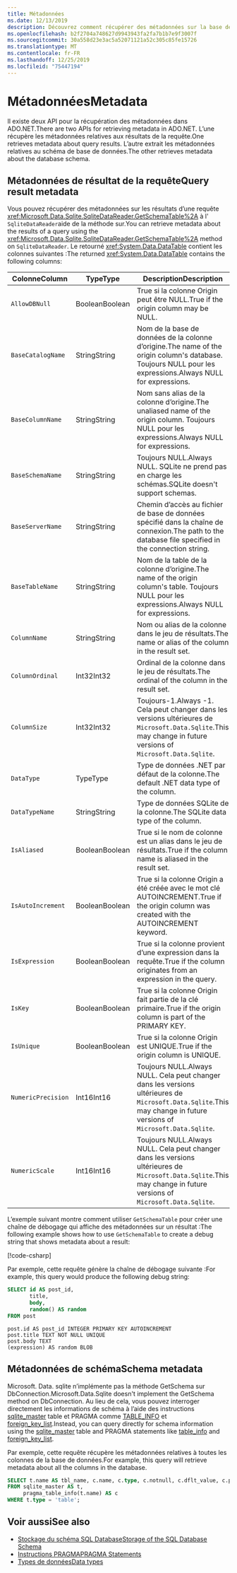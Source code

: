 ```yaml
---
title: Métadonnées
ms.date: 12/13/2019
description: Découvrez comment récupérer des métadonnées sur la base de données.
ms.openlocfilehash: b2f2704a748627d9943943fa2fa7b1b7e9f3007f
ms.sourcegitcommit: 30a558d23e3ac5a52071121a52c305c85fe15726
ms.translationtype: MT
ms.contentlocale: fr-FR
ms.lasthandoff: 12/25/2019
ms.locfileid: "75447194"
---
```

# <a name="metadata"></a><span data-ttu-id="8d87a-103">Métadonnées</span><span class="sxs-lookup"><span data-stu-id="8d87a-103">Metadata</span></span>

<span data-ttu-id="8d87a-104">Il existe deux API pour la récupération des métadonnées dans ADO.NET.</span><span class="sxs-lookup"><span data-stu-id="8d87a-104">There are two APIs for retrieving metadata in ADO.NET.</span></span> <span data-ttu-id="8d87a-105">L’une récupère les métadonnées relatives aux résultats de la requête.</span><span class="sxs-lookup"><span data-stu-id="8d87a-105">One retrieves metadata about query results.</span></span> <span data-ttu-id="8d87a-106">L’autre extrait les métadonnées relatives au schéma de base de données.</span><span class="sxs-lookup"><span data-stu-id="8d87a-106">The other retrieves metadata about the database schema.</span></span>

## <a name="query-result-metadata"></a><span data-ttu-id="8d87a-107">Métadonnées de résultat de la requête</span><span class="sxs-lookup"><span data-stu-id="8d87a-107">Query result metadata</span></span>

<span data-ttu-id="8d87a-108">Vous pouvez récupérer des métadonnées sur les résultats d’une requête <xref:Microsoft.Data.Sqlite.SqliteDataReader.GetSchemaTable%2A> à l' `SqliteDataReader`aide de la méthode sur.</span><span class="sxs-lookup"><span data-stu-id="8d87a-108">You can retrieve metadata about the results of a query using the <xref:Microsoft.Data.Sqlite.SqliteDataReader.GetSchemaTable%2A> method on `SqliteDataReader`.</span></span> <span data-ttu-id="8d87a-109">Le retourné <xref:System.Data.DataTable> contient les colonnes suivantes :</span><span class="sxs-lookup"><span data-stu-id="8d87a-109">The returned <xref:System.Data.DataTable> contains the following columns:</span></span>

| <span data-ttu-id="8d87a-110">Colonne</span><span class="sxs-lookup"><span data-stu-id="8d87a-110">Column</span></span>             | <span data-ttu-id="8d87a-111">Type</span><span class="sxs-lookup"><span data-stu-id="8d87a-111">Type</span></span>    | <span data-ttu-id="8d87a-112">Description</span><span class="sxs-lookup"><span data-stu-id="8d87a-112">Description</span></span>                                                               |
| ------------------ | ------- | ------------------------------------------------------------------------- |
| `AllowDBNull`      | <span data-ttu-id="8d87a-113">Boolean</span><span class="sxs-lookup"><span data-stu-id="8d87a-113">Boolean</span></span> | <span data-ttu-id="8d87a-114">True si la colonne Origin peut être NULL.</span><span class="sxs-lookup"><span data-stu-id="8d87a-114">True if the origin column may be NULL.</span></span>                                    |
| `BaseCatalogName`  | <span data-ttu-id="8d87a-115">String</span><span class="sxs-lookup"><span data-stu-id="8d87a-115">String</span></span>  | <span data-ttu-id="8d87a-116">Nom de la base de données de la colonne d’origine.</span><span class="sxs-lookup"><span data-stu-id="8d87a-116">The name of the origin column's database.</span></span> <span data-ttu-id="8d87a-117">Toujours NULL pour les expressions.</span><span class="sxs-lookup"><span data-stu-id="8d87a-117">Always NULL for expressions.</span></span>    |
| `BaseColumnName`   | <span data-ttu-id="8d87a-118">String</span><span class="sxs-lookup"><span data-stu-id="8d87a-118">String</span></span>  | <span data-ttu-id="8d87a-119">Nom sans alias de la colonne d’origine.</span><span class="sxs-lookup"><span data-stu-id="8d87a-119">The unaliased name of the origin column.</span></span> <span data-ttu-id="8d87a-120">Toujours NULL pour les expressions.</span><span class="sxs-lookup"><span data-stu-id="8d87a-120">Always NULL for expressions.</span></span>    |
| `BaseSchemaName`   | <span data-ttu-id="8d87a-121">String</span><span class="sxs-lookup"><span data-stu-id="8d87a-121">String</span></span>  | <span data-ttu-id="8d87a-122">Toujours NULL.</span><span class="sxs-lookup"><span data-stu-id="8d87a-122">Always NULL.</span></span> <span data-ttu-id="8d87a-123">SQLite ne prend pas en charge les schémas.</span><span class="sxs-lookup"><span data-stu-id="8d87a-123">SQLite doesn't support schemas.</span></span>                              |
| `BaseServerName`   | <span data-ttu-id="8d87a-124">String</span><span class="sxs-lookup"><span data-stu-id="8d87a-124">String</span></span>  | <span data-ttu-id="8d87a-125">Chemin d’accès au fichier de base de données spécifié dans la chaîne de connexion.</span><span class="sxs-lookup"><span data-stu-id="8d87a-125">The path to the database file specified in the connection string.</span></span>         |
| `BaseTableName`    | <span data-ttu-id="8d87a-126">String</span><span class="sxs-lookup"><span data-stu-id="8d87a-126">String</span></span>  | <span data-ttu-id="8d87a-127">Nom de la table de la colonne d’origine.</span><span class="sxs-lookup"><span data-stu-id="8d87a-127">The name of the origin column's table.</span></span> <span data-ttu-id="8d87a-128">Toujours NULL pour les expressions.</span><span class="sxs-lookup"><span data-stu-id="8d87a-128">Always NULL for expressions.</span></span>       |
| `ColumnName`       | <span data-ttu-id="8d87a-129">String</span><span class="sxs-lookup"><span data-stu-id="8d87a-129">String</span></span>  | <span data-ttu-id="8d87a-130">Nom ou alias de la colonne dans le jeu de résultats.</span><span class="sxs-lookup"><span data-stu-id="8d87a-130">The name or alias of the column in the result set.</span></span>                        |
| `ColumnOrdinal`    | <span data-ttu-id="8d87a-131">Int32</span><span class="sxs-lookup"><span data-stu-id="8d87a-131">Int32</span></span>   | <span data-ttu-id="8d87a-132">Ordinal de la colonne dans le jeu de résultats.</span><span class="sxs-lookup"><span data-stu-id="8d87a-132">The ordinal of the column in the result set.</span></span>                              |
| `ColumnSize`       | <span data-ttu-id="8d87a-133">Int32</span><span class="sxs-lookup"><span data-stu-id="8d87a-133">Int32</span></span>   | <span data-ttu-id="8d87a-134">Toujours-1.</span><span class="sxs-lookup"><span data-stu-id="8d87a-134">Always -1.</span></span> <span data-ttu-id="8d87a-135">Cela peut changer dans les versions ultérieures de `Microsoft.Data.Sqlite`.</span><span class="sxs-lookup"><span data-stu-id="8d87a-135">This may change in future versions of `Microsoft.Data.Sqlite`.</span></span>   |
| `DataType`         | <span data-ttu-id="8d87a-136">Type</span><span class="sxs-lookup"><span data-stu-id="8d87a-136">Type</span></span>    | <span data-ttu-id="8d87a-137">Type de données .NET par défaut de la colonne.</span><span class="sxs-lookup"><span data-stu-id="8d87a-137">The default .NET data type of the column.</span></span>                                 |
| `DataTypeName`     | <span data-ttu-id="8d87a-138">String</span><span class="sxs-lookup"><span data-stu-id="8d87a-138">String</span></span>  | <span data-ttu-id="8d87a-139">Type de données SQLite de la colonne.</span><span class="sxs-lookup"><span data-stu-id="8d87a-139">The SQLite data type of the column.</span></span>                                       |
| `IsAliased`        | <span data-ttu-id="8d87a-140">Boolean</span><span class="sxs-lookup"><span data-stu-id="8d87a-140">Boolean</span></span> | <span data-ttu-id="8d87a-141">True si le nom de colonne est un alias dans le jeu de résultats.</span><span class="sxs-lookup"><span data-stu-id="8d87a-141">True if the column name is aliased in the result set.</span></span>                     |
| `IsAutoIncrement`  | <span data-ttu-id="8d87a-142">Boolean</span><span class="sxs-lookup"><span data-stu-id="8d87a-142">Boolean</span></span> | <span data-ttu-id="8d87a-143">True si la colonne Origin a été créée avec le mot clé AUTOINCREMENT.</span><span class="sxs-lookup"><span data-stu-id="8d87a-143">True if the origin column was created with the AUTOINCREMENT keyword.</span></span>     |
| `IsExpression`     | <span data-ttu-id="8d87a-144">Boolean</span><span class="sxs-lookup"><span data-stu-id="8d87a-144">Boolean</span></span> | <span data-ttu-id="8d87a-145">True si la colonne provient d’une expression dans la requête.</span><span class="sxs-lookup"><span data-stu-id="8d87a-145">True if the column originates from an expression in the query.</span></span>            |
| `IsKey`            | <span data-ttu-id="8d87a-146">Boolean</span><span class="sxs-lookup"><span data-stu-id="8d87a-146">Boolean</span></span> | <span data-ttu-id="8d87a-147">True si la colonne Origin fait partie de la clé primaire.</span><span class="sxs-lookup"><span data-stu-id="8d87a-147">True if the origin column is part of the PRIMARY KEY.</span></span>                     |
| `IsUnique`         | <span data-ttu-id="8d87a-148">Boolean</span><span class="sxs-lookup"><span data-stu-id="8d87a-148">Boolean</span></span> | <span data-ttu-id="8d87a-149">True si la colonne Origin est UNIQUE.</span><span class="sxs-lookup"><span data-stu-id="8d87a-149">True if the origin column is UNIQUE.</span></span>                                      |
| `NumericPrecision` | <span data-ttu-id="8d87a-150">Int16</span><span class="sxs-lookup"><span data-stu-id="8d87a-150">Int16</span></span>   | <span data-ttu-id="8d87a-151">Toujours NULL.</span><span class="sxs-lookup"><span data-stu-id="8d87a-151">Always NULL.</span></span> <span data-ttu-id="8d87a-152">Cela peut changer dans les versions ultérieures de `Microsoft.Data.Sqlite`.</span><span class="sxs-lookup"><span data-stu-id="8d87a-152">This may change in future versions of `Microsoft.Data.Sqlite`.</span></span> |
| `NumericScale`     | <span data-ttu-id="8d87a-153">Int16</span><span class="sxs-lookup"><span data-stu-id="8d87a-153">Int16</span></span>   | <span data-ttu-id="8d87a-154">Toujours NULL.</span><span class="sxs-lookup"><span data-stu-id="8d87a-154">Always NULL.</span></span> <span data-ttu-id="8d87a-155">Cela peut changer dans les versions ultérieures de `Microsoft.Data.Sqlite`.</span><span class="sxs-lookup"><span data-stu-id="8d87a-155">This may change in future versions of `Microsoft.Data.Sqlite`.</span></span> |

<span data-ttu-id="8d87a-156">L’exemple suivant montre comment utiliser `GetSchemaTable` pour créer une chaîne de débogage qui affiche des métadonnées sur un résultat :</span><span class="sxs-lookup"><span data-stu-id="8d87a-156">The following example shows how to use `GetSchemaTable` to create a debug string that shows metadata about a result:</span></span>

[!code-csharp[](../../../../samples/snippets/standard/data/sqlite/ResultMetadataSample/Program.cs?name=snippet_ResultMetadata)]

<span data-ttu-id="8d87a-157">Par exemple, cette requête génère la chaîne de débogage suivante :</span><span class="sxs-lookup"><span data-stu-id="8d87a-157">For example, this query would produce the following debug string:</span></span>

```sql
SELECT id AS post_id,
       title,
       body,
       random() AS random
FROM post
```

```output
post.id AS post_id INTEGER PRIMARY KEY AUTOINCREMENT
post.title TEXT NOT NULL UNIQUE
post.body TEXT
(expression) AS random BLOB
```

## <a name="schema-metadata"></a><span data-ttu-id="8d87a-158">Métadonnées de schéma</span><span class="sxs-lookup"><span data-stu-id="8d87a-158">Schema metadata</span></span>

<span data-ttu-id="8d87a-159">Microsoft. Data. sqlite n’implémente pas la méthode GetSchema sur DbConnection.</span><span class="sxs-lookup"><span data-stu-id="8d87a-159">Microsoft.Data.Sqlite doesn't implement the GetSchema method on DbConnection.</span></span> <span data-ttu-id="8d87a-160">Au lieu de cela, vous pouvez interroger directement les informations de schéma à l’aide des instructions [sqlite_master](https://www.sqlite.org/fileformat.html#storage_of_the_sql_database_schema) table et PRAGMA comme [TABLE_INFO](https://www.sqlite.org/pragma.html#pragma_table_info) et [foreign_key_list](https://www.sqlite.org/pragma.html#pragma_foreign_key_list).</span><span class="sxs-lookup"><span data-stu-id="8d87a-160">Instead, you can query directly for schema information using the [sqlite_master](https://www.sqlite.org/fileformat.html#storage_of_the_sql_database_schema) table and PRAGMA statements like [table_info](https://www.sqlite.org/pragma.html#pragma_table_info) and [foreign_key_list](https://www.sqlite.org/pragma.html#pragma_foreign_key_list).</span></span>

<span data-ttu-id="8d87a-161">Par exemple, cette requête récupère les métadonnées relatives à toutes les colonnes de la base de données.</span><span class="sxs-lookup"><span data-stu-id="8d87a-161">For example, this query will retrieve metadata about all the columns in the database.</span></span>

```sql
SELECT t.name AS tbl_name, c.name, c.type, c.notnull, c.dflt_value, c.pk
FROM sqlite_master AS t,
     pragma_table_info(t.name) AS c
WHERE t.type = 'table';
```

## <a name="see-also"></a><span data-ttu-id="8d87a-162">Voir aussi</span><span class="sxs-lookup"><span data-stu-id="8d87a-162">See also</span></span>

* [<span data-ttu-id="8d87a-163">Stockage du schéma SQL Database</span><span class="sxs-lookup"><span data-stu-id="8d87a-163">Storage of the SQL Database Schema</span></span>](https://www.sqlite.org/fileformat.html#storage_of_the_sql_database_schema)
* [<span data-ttu-id="8d87a-164">Instructions PRAGMA</span><span class="sxs-lookup"><span data-stu-id="8d87a-164">PRAGMA Statements</span></span>](https://www.sqlite.org/pragma.html)
* [<span data-ttu-id="8d87a-165">Types de données</span><span class="sxs-lookup"><span data-stu-id="8d87a-165">Data types</span></span>](types.md)
